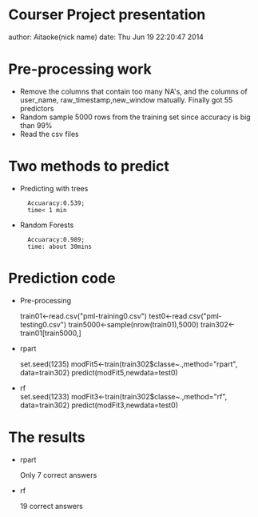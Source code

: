 Courser Project presentation
========================================================
author: Aitaoke(nick name) 
date: Thu Jun 19 22:20:47 2014

Pre-processing work
========================================================

- Remove the columns that contain too many NA's, and the columns of user_name, raw_timestamp,new_window matually. Finally got 55 predictors
- Random sample 5000 rows from the training set since accuracy is big than 99% 
- Read the csv files



Two methods to predict
========================================================

- Predicting with trees

        Accuaracy:0.539; 
        time< 1 min
- Random Forests

        Accuaracy:0.989; 
        time: about 30mins  


Prediction code
========================================================
- Pre-processing

    train01<-read.csv("pml-training0.csv")
    test0<-read.csv("pml-testing0.csv")
    train5000<-sample(nrow(train01),5000)
    train302<-train01[train5000,]

- rpart
    
    set.seed(1235)
    modFit5<-train(train302$classe~.,method="rpart",
                    data=train302)
    predict(modFit5,newdata=test0)
    
- rf  
    set.seed(1233)
    modFit3<-train(train302$classe~.,method="rf",
                    data=train302)
    predict(modFit3,newdata=test0)



The results
===

- rpart

    Only 7 correct answers

- rf

   19 correct answers




